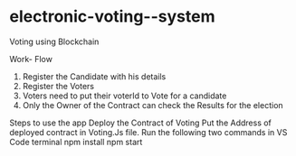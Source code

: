 # electronic-voting--system
Voting using Blockchain 

Work- Flow
1. Register the Candidate with his details
2. Register the Voters
3. Voters need to put their voterId to Vote for a candidate
4. Only the Owner of the Contract can check the Results for the election


Steps to use the app
Deploy the Contract of Voting
Put the Address of deployed contract in Voting.Js file.
Run the following two commands in VS Code terminal
npm install
npm start
